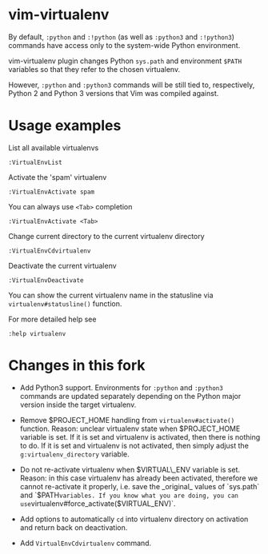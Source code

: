 vim-virtualenv
==============

By default, `:python` and `:!python` (as well as `:python3` and `:!python3`)
commands have access only to the system-wide Python environment.

vim-virtualenv plugin changes Python `sys.path` and environment `$PATH`
variables so that they refer to the chosen virtualenv.

However, `:python` and `:python3` commands will be still tied to, respectively,
Python 2 and Python 3 versions that Vim was compiled against.

Usage examples
==============

List all available virtualenvs

    :VirtualEnvList

Activate the 'spam' virtualenv

    :VirtualEnvActivate spam

You can always use `<Tab>` completion

    :VirtualEnvActivate <Tab>

Change current directory to the current virtualenv directory

    :VirtualEnvCdvirtualenv

Deactivate the current virtualenv

    :VirtualEnvDeactivate

You can show the current virtualenv name in the statusline
via `virtualenv#statusline()` function.

For more detailed help see

    :help virtualenv

Changes in this fork
====================

* Add Python3 support. Environments for `:python` and `:python3` commands
    are updated separately depending on the Python major version
    inside the target virtualenv.

* Remove $PROJECT\_HOME handling from `virtualenv#activate()` function.
    Reason: unclear virtualenv state when $PROJECT\_HOME variable is set.
    If it is set and virtualenv is activated, then there is nothing to do.
    If it is set and virtualenv is not activated, then simply adjust
    the `g:virtualenv_directory` variable.

* Do not re-activate virtualenv when $VIRTUAL\_ENV variable is set.
    Reason: in this case virtualenv has already been activated,
    therefore we cannot re-activate it properly, i.e. save the _original_
    values of `sys.path` and `$PATH` variables. If you know what you are doing,
    you can use `virtualenv#force_activate($VIRTUAL_ENV)`.

* Add options to automatically `cd` into virtualenv directory on activation
    and return back on deactivation.

* Add `VirtualEnvCdvirtualenv` command.
